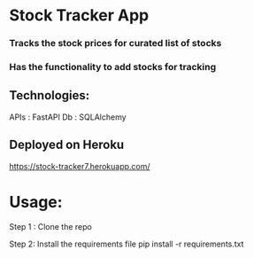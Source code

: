 # Stock Tracker App
### Tracks the stock prices for curated list of stocks

### Has the functionality to add stocks for tracking

## Technologies:
APIs : FastAPI
Db : SQLAlchemy

## Deployed on Heroku
https://stock-tracker7.herokuapp.com/

# Usage:

Step 1 : Clone the repo

Step 2: Install the requirements file
 pip install -r requirements.txt 
